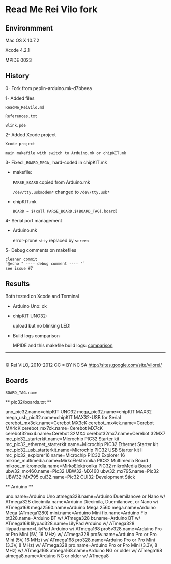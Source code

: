 # Read Me Rei Vilo fork
 

## Environmment

Mac OS X 10.7.2

Xcode 4.2.1

MPIDE 0023


## History

0- Fork from peplin-arduino.mk-d7bbeea

1- Added files

	ReadMe_ReiVilo.md

	References.txt

	Blink.pde


2- Added Xcode project

	Xcode project

	main makefile with switch to Arduino.mk or chipKIT.mk


3- Fixed `_BOARD_MEGA_` hard-coded in chipKIT.mk

* makefile: 

	`PARSE_BOARD` copied from Arduino.mk 

	`/dev/tty.usbmodem*` changed to `/dev/tty.usb*` 

* chipKIT.mk

	`BOARD = $(call PARSE_BOARD,$(BOARD_TAG),board)`


4- Serial port management

* Arduino.mk
    
	error-prone `stty` replaced by `screen`

5- Debug comments on makefiles

	cleaner commit
	`@echo " ---- debug comment ---- "`
	see issue #7    
    
    
## Results

Both tested on Xcode and Terminal

* Arduino Uno: ok
* chipKIT UNO32: 

	upload but no blinking LED!

* Build logs comparison

	MPIDE and this makefile build logs: [comparison](https://docs.google.com/open?id=0B9EofSODZdANZWEzNmYxNjQtNWE4Ni00MTMyLWE2Y2EtM2ExMmZlM2E1NWY0) 



--------------------------

## 

© Rei VILO, 2010-2012
CC = BY NC SA
http://sites.google.com/site/vilorei/



## Boards

	BOARD_TAG.name

** pic32/boards.txt **

uno_pic32.name=chipKIT UNO32
mega_pic32.name=chipKIT MAX32
mega_usb_pic32.name=chipKIT MAX32-USB for Serial
cerebot_mx3ck.name=Cerebot MX3cK
cerebot_mx4ck.name=Cerebot MX4cK
cerebot_mx7ck.name=Cerebot MX7cK
cerebot32mx4.name=Cerebot 32MX4
cerebot32mx7.name=Cerebot 32MX7
mc_pic32_starterkit.name=Microchip PIC32 Starter kit
mc_pic32_ethernet_starterkit.name=Microchip PIC32 Ethernet Starter kit
mc_pic32_usb_starterkit.name=Microchip PIC32 USB Starter kit II
mc_pic32_explorer16.name=Microchip PIC32 Explorer 16
mikroe_multimedia.name=MirkoElektronika PIC32 Multimedia Board
mikroe_mikromedia.name=MirkoElektronika PIC32 mikroMedia Board
ubw32_mx460.name=Pic32 UBW32-MX460
ubw32_mx795.name=Pic32 UBW32-MX795
cui32.name=Pic32 CUI32-Development Stick

** Arduino **

uno.name=Arduino Uno
atmega328.name=Arduino Duemilanove or Nano w/ ATmega328
diecimila.name=Arduino Diecimila, Duemilanove, or Nano w/ ATmega168
mega2560.name=Arduino Mega 2560
mega.name=Arduino Mega (ATmega1280)
mini.name=Arduino Mini
fio.name=Arduino Fio
bt328.name=Arduino BT w/ ATmega328
bt.name=Arduino BT w/ ATmega168
lilypad328.name=LilyPad Arduino w/ ATmega328
lilypad.name=LilyPad Arduino w/ ATmega168
pro5v328.name=Arduino Pro or Pro Mini (5V, 16 MHz) w/ ATmega328
pro5v.name=Arduino Pro or Pro Mini (5V, 16 MHz) w/ ATmega168
pro328.name=Arduino Pro or Pro Mini (3.3V, 8 MHz) w/ ATmega328
pro.name=Arduino Pro or Pro Mini (3.3V, 8 MHz) w/ ATmega168
atmega168.name=Arduino NG or older w/ ATmega168
atmega8.name=Arduino NG or older w/ ATmega8
